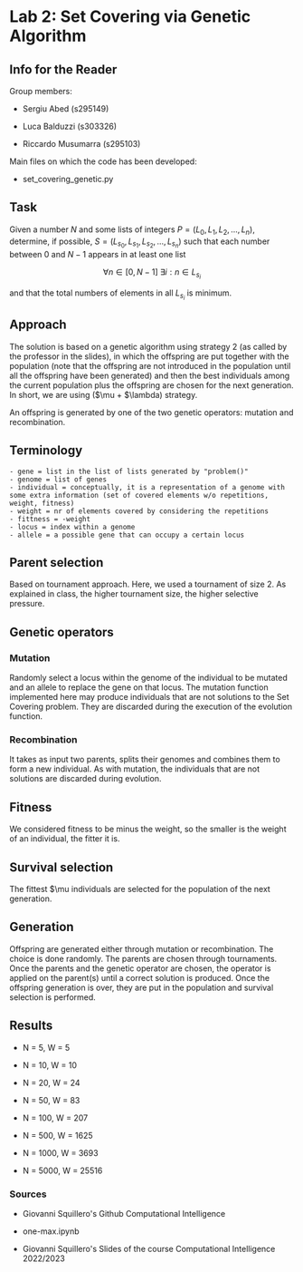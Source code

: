 # Lab 2: Set Covering via Genetic Algorithm

## Info for the Reader

Group members:

- Sergiu Abed (s295149)

- Luca Balduzzi (s303326)

- Riccardo Musumarra (s295103)

Main files on which the code has been developed: 

- set_covering_genetic.py

## Task

Given a number $N$ and some lists of integers $P = (L_0, L_1, L_2, ..., L_n)$,
determine, if possible, $S = (L_{s_0}, L_{s_1}, L_{s_2}, ..., L_{s_n})$
such that each number between $0$ and $N-1$ appears in at least one list

$$\forall n \in [0, N-1] \ \exists i : n \in L_{s_i}$$

and that the total numbers of elements in all $L_{s_i}$ is minimum.

## Approach

The solution is based on a genetic algorithm using strategy 2 (as called by the professor in the slides), in which the offspring are put together with the population (note that the offspring are not introduced in the population until all the offspring have been generated) and then the best individuals among the current population plus the offspring are chosen for the next generation. In short, we are using ($\mu + $\lambda) strategy.

An offspring is generated by one of the two genetic operators: mutation and recombination.

## Terminology

    - gene = list in the list of lists generated by "problem()"
    - genome = list of genes
    - individual = conceptually, it is a representation of a genome with some extra information (set of covered elements w/o repetitions, weight, fitness)
    - weight = nr of elements covered by considering the repetitions
    - fittness = -weight
    - locus = index within a genome
    - allele = a possible gene that can occupy a certain locus

## Parent selection

Based on tournament approach. Here, we used a tournament of size 2. As explained in class, the higher tournament size, the higher selective pressure.

## Genetic operators

### Mutation

Randomly select a locus within the genome of the individual to be mutated and an allele to replace the gene on that locus.
The mutation function implemented here may produce individuals that are not solutions to the Set Covering problem. They are discarded during the execution of the evolution function.

### Recombination

It takes as input two parents, splits their genomes and combines them to form a new individual.
As with mutation, the individuals that are not solutions are discarded during evolution.

## Fitness

We considered fitness to be minus the weight, so the smaller is the weight of an individual, the fitter it is.

## Survival selection

The fittest $\mu individuals are selected for the population of the next generation.

## Generation

Offspring are generated either through mutation or recombination. The choice is done randomly. The parents are chosen through tournaments.
Once the parents and the genetic operator are chosen, the operator is applied on the parent(s) until a correct solution is produced.
Once the offspring generation is over, they are put in the population and survival selection is performed.

## Results

- N = 5, W = 5

- N = 10, W = 10

- N = 20, W = 24

- N = 50, W = 83

- N = 100, W = 207

- N = 500, W = 1625

- N = 1000, W = 3693

- N = 5000, W = 25516

### Sources

- Giovanni Squillero's Github Computational Intelligence

- one-max.ipynb

- Giovanni Squillero's Slides of the course Computational Intelligence 2022/2023
